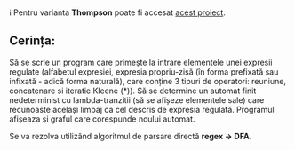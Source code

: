 :information_source: Pentru varianta **Thompson** poate fi accesat [acest proiect](https://github.com/Marius-RO/thompson-algorithm-regex-to-dfa).

## Cerința:

Să se scrie un program care primește la intrare elementele unei expresii regulate (alfabetul expresiei, expresia propriu-zisă (în forma prefixată sau infixată - adică forma naturală), care conține 3 tipuri de operatori: reuniune, concatenare si iteratie Kleene (*)). Să se determine un automat finit nedeterminist cu lambda-tranzitii (să se afișeze elementele sale) care recunoaste același limbaj ca cel descris de expresia regulată. Programul afișeaza și graful care corespunde noului automat.

Se va rezolva utilizând algoritmul de parsare directă **regex -> DFA**.
